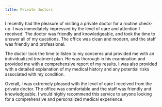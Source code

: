 ```yaml
---
title: Private doctors
---
```


I recently had the pleasure of visiting a private doctor for a routine check-up. I was immediately impressed by the level of care and attention I received. The doctor was friendly and knowledgeable, and took the time to answer all of my questions. The office was clean and modern, and the staff was friendly and professional.

The doctor took the time to listen to my concerns and provided me with an individualized treatment plan. He was thorough in his examination and provided me with a comprehensive report of my results. I was also provided with a detailed explanation of my medical history and any potential risks associated with my condition.

Overall, I was extremely pleased with the level of care I received from the private doctor. The office was comfortable and the staff was friendly and knowledgeable. I would highly recommend this service to anyone looking for a comprehensive and personalized medical experience.